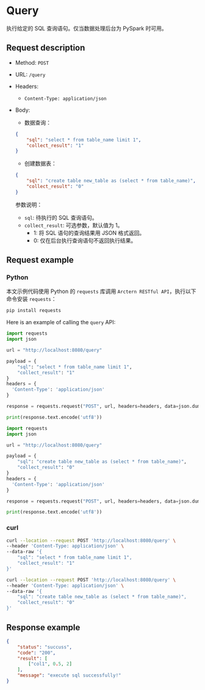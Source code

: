 # Query

执行给定的 SQL 查询语句。仅当数据处理后台为 PySpark 时可用。

## Request description

- Method: `POST`
- URL: `/query`
- Headers:
    - `Content-Type: application/json`
- Body:

    - 数据查询：

    ```json
    {
        "sql": "select * from table_name limit 1",
        "collect_result": "1"
    }
    ```

    - 创建数据表：

    ```json
    {
        "sql": "create table new_table as (select * from table_name)",
        "collect_result": "0"
    }
    ```

    参数说明：

    - `sql`: 待执行的 SQL 查询语句。
    - `collect_result`: 可选参数，默认值为 1。
        - 1: 将 SQL 语句的查询结果用 JSON 格式返回。
        - 0: 仅在后台执行查询语句不返回执行结果。

## Request example

### Python

本文示例代码使用 Python 的 `requests` 库调用 `Arctern RESTful API`，执行以下命令安装 `requests`：

```bash
pip install requests
```

Here is an example of calling the `query` API:

```python
import requests
import json

url = "http://localhost:8080/query"

payload = {
    "sql": "select * from table_name limit 1",
    "collect_result": "1"
}
headers = {
  'Content-Type': 'application/json'
}

response = requests.request("POST", url, headers=headers, data=json.dumps(payload))

print(response.text.encode('utf8'))
```

```python
import requests
import json

url = "http://localhost:8080/query"

payload = {
    "sql": "create table new_table as (select * from table_name)",
    "collect_result": "0"
}
headers = {
  'Content-Type': 'application/json'
}

response = requests.request("POST", url, headers=headers, data=json.dumps(payload))

print(response.text.encode('utf8'))
```

### curl

```bash
curl --location --request POST 'http://localhost:8080/query' \
--header 'Content-Type: application/json' \
--data-raw '{
    "sql": "select * from table_name limit 1",
    "collect_result": "1"
}'
```

```bash
curl --location --request POST 'http://localhost:8080/query' \
--header 'Content-Type: application/json' \
--data-raw '{
    "sql": "create table new_table as (select * from table_name)",
    "collect_result": "0"
}'
```

## Response example

```json
{
    "status": "succuss",
    "code": "200",
    "result": [
        ["col1", 0.5, 2]
    ],
    "message": "execute sql successfully!"
}
```
